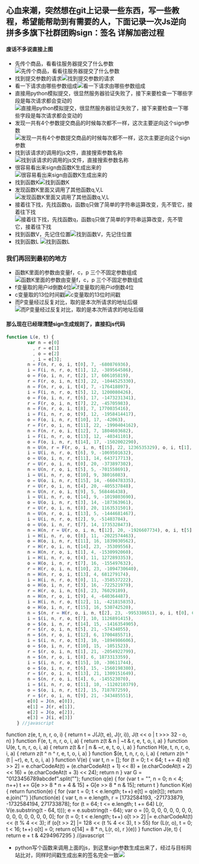 ## 心血来潮，突然想在git上记录一些东西，写一些教程，希望能帮助到有需要的人，下面记录一次Js逆向拼多多旗下社群团购sign：签名 详解加密过程
#### 废话不多说直接上图
- 先传个商品，看看往服务器提交了什么参数![先传个商品，看看往服务器提交了什么参数](http://106.53.156.248:33979/img/1.png)  
- 找到提交参数的请求![找到提交参数的请求](http://106.53.156.248:33979/img/3.png)  
- 看一下请求由哪些参数组成![看一下请求由哪些参数组成](http://106.53.156.248:33979/img/4.png)  
- 直接用python模拟提交，很显然服务器验证失败了，接下来要检查一下哪些字段是每次请求都会变动的![直接用python模拟提交，很显然服务器验证失败了，接下来要检查一下哪些字段是每次请求都会变动的](http://106.53.156.248:33979/img/5.png)  
- 发现一共有4个参数提交商品的时候每次都不一样，这次主要逆向这个sign参数![发现一共有4个参数提交商品的时候每次都不一样，这次主要逆向这个sign参数](http://106.53.156.248:33979/img/6.png)  
- 找到该请求的调用的js文件，直接搜索参数名称![找到该请求的调用的js文件，直接搜索参数名称](http://106.53.156.248:33979/img/8.png)  
- 很容易看出来sign由函数K生成出来的![很容易看出来sign由函数K生成出来的](http://106.53.156.248:33979/img/9.png)  
- 找到函数K![找到函数K](http://106.53.156.248:33979/img/10.png)  
- 发现函数K里面又调用了其他函数q,V,L![发现函数K里面又调用了其他函数q,V,L](http://106.53.156.248:33979/img/11.png)  
- 接着往下找，先找函数q，函数q只做了简单的字符串运算改变，先不管它，接着往下找![接着往下找，先找函数q，函数q只做了简单的字符串运算改变，先不管它，接着往下找](http://106.53.156.248:33979/img/12.png)  
- 找到函数V，先记住位置![找到函数V，先记住位置](http://106.53.156.248:33979/img/13.png)  
- 找到函数L  ![找到函数L](http://106.53.156.248:33979/img/14.png)  
 ### 我们再回到最初的地方

- 函数K里面的参数由变量f，c，p 三个不固定参数组成![函数K里面的参数由变量f，c，p 三个不固定参数组成](http://106.53.156.248:33979/img/16.png)
- f变量取的用户id倒数4位![f变量取的用户id倒数4位](http://106.53.156.248:33979/img/15.png)
- c变量取的13位时间戳![c变量取的13位时间戳](http://106.53.156.248:33979/img/19.png)
- 而P变量经过反复对比，取的是本次所请求的地址后缀![而P变量经过反复对比，取的是本次所请求的地址后缀](http://106.53.156.248:33979/img/18.png)
#### 那么现在已经理清楚sign生成规则了，直接扣js代码


```javascript
function L(e, t) {
        var n = e[0]
          , r = e[1]
          , o = e[2]
          , i = e[3];
        n = F(n, r, o, i, t[0], 7, -680876936),
        i = F(i, n, r, o, t[1], 12, -389564586),
        o = F(o, i, n, r, t[2], 17, 606105819),
        r = F(r, o, i, n, t[3], 22, -1044525330),
        n = F(n, r, o, i, t[4], 7, -176418897),
        i = F(i, n, r, o, t[5], 12, 1200080426),
        o = F(o, i, n, r, t[6], 17, -1473231341),
        r = F(r, o, i, n, t[7], 22, -45705983),
        n = F(n, r, o, i, t[8], 7, 1770035416),
        i = F(i, n, r, o, t[9], 12, -1958414417),
        o = F(o, i, n, r, t[10], 17, -42063),
        r = F(r, o, i, n, t[11], 22, -1990404162),
        n = F(n, r, o, i, t[12], 7, 1804603682),
        i = F(i, n, r, o, t[13], 12, -40341101),
        o = F(o, i, n, r, t[14], 17, -1502002290),
        n = U(n, r = F(r, o, i, n, t[15], 22, 1236535329), o, i, t[1], 5, -165796510),
        i = U(i, n, r, o, t[6], 9, -1069501632),
        o = U(o, i, n, r, t[11], 14, 643717713),
        r = U(r, o, i, n, t[0], 20, -373897302),
        n = U(n, r, o, i, t[5], 5, -701558691),
        i = U(i, n, r, o, t[10], 9, 38016083),
        o = U(o, i, n, r, t[15], 14, -660478335),
        r = U(r, o, i, n, t[4], 20, -405537848),
        n = U(n, r, o, i, t[9], 5, 568446438),
        i = U(i, n, r, o, t[14], 9, -1019803690),
        o = U(o, i, n, r, t[3], 14, -187363961),
        r = U(r, o, i, n, t[8], 20, 1163531501),
        n = U(n, r, o, i, t[13], 5, -1444681467),
        i = U(i, n, r, o, t[2], 9, -51403784),
        o = U(o, i, n, r, t[7], 14, 1735328473),
        n = H(n, r = U(r, o, i, n, t[12], 20, -1926607734), o, i, t[5], 4, -378558),
        i = H(i, n, r, o, t[8], 11, -2022574463),
        o = H(o, i, n, r, t[11], 16, 1839030562),
        r = H(r, o, i, n, t[14], 23, -35309556),
        n = H(n, r, o, i, t[1], 4, -1530992060),
        i = H(i, n, r, o, t[4], 11, 1272893353),
        o = H(o, i, n, r, t[7], 16, -155497632),
        r = H(r, o, i, n, t[10], 23, -1094730640),
        n = H(n, r, o, i, t[13], 4, 681279174),
        i = H(i, n, r, o, t[0], 11, -358537222),
        o = H(o, i, n, r, t[3], 16, -722521979),
        r = H(r, o, i, n, t[6], 23, 76029189),
        n = H(n, r, o, i, t[9], 4, -640364487),
        i = H(i, n, r, o, t[12], 11, -421815835),
        o = H(o, i, n, r, t[15], 16, 530742520),
        n = $(n, r = H(r, o, i, n, t[2], 23, -995338651), o, i, t[0], 6, -198630844),
        i = $(i, n, r, o, t[7], 10, 1126891415),
        o = $(o, i, n, r, t[14], 15, -1416354905),
        r = $(r, o, i, n, t[5], 21, -57434055),
        n = $(n, r, o, i, t[12], 6, 1700485571),
        i = $(i, n, r, o, t[3], 10, -1894986606),
        o = $(o, i, n, r, t[10], 15, -1051523),
        r = $(r, o, i, n, t[1], 21, -2054922799),
        n = $(n, r, o, i, t[8], 6, 1873313359),
        i = $(i, n, r, o, t[15], 10, -30611744),
        o = $(o, i, n, r, t[6], 15, -1560198380),
        r = $(r, o, i, n, t[13], 21, 1309151649),
        n = $(n, r, o, i, t[4], 6, -145523070),
        i = $(i, n, r, o, t[11], 10, -1120210379),
        o = $(o, i, n, r, t[2], 15, 718787259),
        r = $(r, o, i, n, t[9], 21, -343485551),
        e[0] = J(n, e[0]),
        e[1] = J(r, e[1]),
        e[2] = J(o, e[2]),
        e[3] = J(i, e[3])
    } //javascript
```
 function z(e, t, n, r, o, i) {
        return t = J(J(t, e), J(r, i)),
        J(t << o | t >>> 32 - o, n)
    }
    function F(e, t, n, r, o, i, a) {
        return z(t & n | ~t & r, e, t, o, i, a)
    }
    function U(e, t, n, r, o, i, a) {
        return z(t & r | n & ~r, e, t, o, i, a)
    }
    function H(e, t, n, r, o, i, a) {
        return z(t ^ n ^ r, e, t, o, i, a)
    }
    function $(e, t, n, r, o, i, a) {
        return z(n ^ (t | ~r), e, t, o, i, a)
    }
    function V(e) {
        var t, n = [];
        for (t = 0; t < 64; t += 4)
            n[t >> 2] = e.charCodeAt(t) + (e.charCodeAt(t + 1) << 8) + (e.charCodeAt(t + 2) << 16) + (e.charCodeAt(t + 3) << 24);
        return n
    }
      var G = "0123456789abcdef".split("");
    function q(e) {
        for (var t = "", n = 0; n < 4; n++)
            t += G[e >> 8 * n + 4 & 15] + G[e >> 8 * n & 15];
        return t
    }
    function K(e) {
        return function(e) {
            for (var t = 0; t < e.length; t++)
                e[t] = q(e[t]);
            return e.join("")
        }(function(e) {
            var t, n = e.length, r = [1732584193, -271733879, -1732584194, 271733878];
            for (t = 64; t <= e.length; t += 64)
                L(r, V(e.substring(t - 64, t)));
            e = e.substring(t - 64);
            var o = [0, 0, 0, 0, 0, 0, 0, 0, 0, 0, 0, 0, 0, 0, 0, 0];
            for (t = 0; t < e.length; t++)
                o[t >> 2] |= e.charCodeAt(t) << (t % 4 << 3);
            if (o[t >> 2] |= 128 << (t % 4 << 3),
            t > 55)
                for (L(r, o),
                t = 0; t < 16; t++)
                    o[t] = 0;
            return o[14] = 8 * n,
            L(r, o),
            r
        }(e))
    }
      function J(e, t) {
        return e + t & 4294967295
    } //javascript
    ```

   
- python写个函数来调用上面的js，到这里sign参数生成出来了，经过与目标网站比对，同样时间戳生成出来的签名完全一致![](http://106.53.156.248:33979/img/22.png)  
